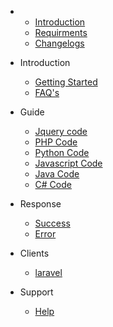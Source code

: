-
	- [Introduction](introduction.md)
	- [Requirments](requirements.md)
	- [Changelogs](changelog.md)


- Introduction
    - [Getting Started](introduction/getting-started.md)
    - [FAQ's](introduction/faqs.md)


- Guide
    - [Jquery code](guide/jquery.md)
    - [PHP Code](guide/php.md)
    - [Python Code](guide/python.md)
    - [Javascript Code](guide/javascript.md)
    - [Java Code](guide/java.md)
    - [C# Code](guide/csharp.md)


- Response
    - [Success](response/success.md)
    - [Error](response/error.md)


- Clients
    - [laravel](clients/laravel.md)


- Support
    - [Help](support/help.md)

